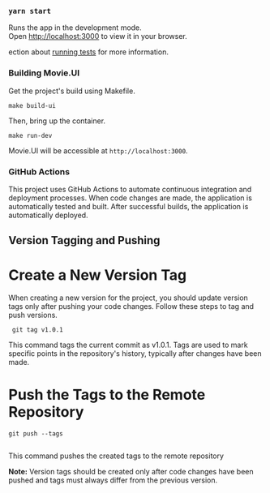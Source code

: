 
### `yarn start`

Runs the app in the development mode.\
Open [http://localhost:3000](http://localhost:3000) to view it in your browser.


ection about [running tests](https://facebook.github.io/create-react-app/docs/running-tests) for more information.

### Building Movie.UI

Get the project's build using Makefile.

```
make build-ui
```

Then, bring up the container.

```
make run-dev
```

Movie.UI will be accessible at `http://localhost:3000`.


### GitHub Actions

This project uses GitHub Actions to automate continuous integration and deployment processes. When code changes are made, the application is automatically tested and built. After successful builds, the application is automatically deployed.

## Version Tagging and Pushing

# Create a New Version Tag

When creating a new version for the project, you should update version tags only after pushing your code changes. Follow these steps to tag and push versions.
```
 git tag v1.0.1

```

This command tags the current commit as v1.0.1. Tags are used to mark specific points in the repository's history, typically after changes have been made.

# Push the Tags to the Remote Repository

```
git push --tags 
 
```
This command pushes the created tags to the remote repository

**Note:** Version tags should be created only after code changes have been pushed and tags must always differ from the previous version.
